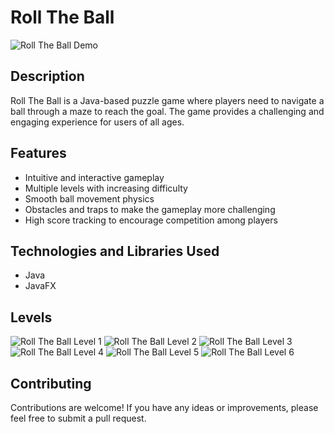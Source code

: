 # Roll The Ball

![Roll The Ball Demo](preview/demo.gif)

## Description
Roll The Ball is a Java-based puzzle game where players need to navigate a ball through a maze to reach the goal. The game provides a challenging and engaging experience for users of all ages.

## Features
- Intuitive and interactive gameplay
- Multiple levels with increasing difficulty
- Smooth ball movement physics
- Obstacles and traps to make the gameplay more challenging
- High score tracking to encourage competition among players

## Technologies and Libraries Used
- Java
- JavaFX


## Levels
![Roll The Ball Level 1](preview/level1.png)
![Roll The Ball Level 2](preview/level2.png)
![Roll The Ball Level 3](preview/level3.png)
![Roll The Ball Level 4](preview/level4.png)
![Roll The Ball Level 5](preview/level5.png)
![Roll The Ball Level 6](preview/level6.png)



## Contributing
Contributions are welcome! If you have any ideas or improvements, please feel free to submit a pull request.
